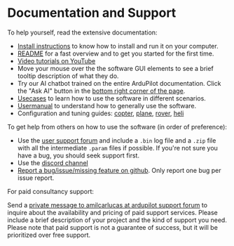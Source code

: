 # Documentation and Support

To help yourself, read the extensive documentation:

* [Install instructions](https://ardupilot.github.io/MethodicConfigurator/INSTALL.html) to know how to install and run it on your computer.
* [README](https://ardupilot.github.io/MethodicConfigurator/) for a fast overview and to get you started for the first time.
* [Video tutorials on YouTube](https://www.youtube.com/watch?v=TRfZ6o4mF48&list=PL1oa0qoJ9W_89eMcn4x2PB6o3fyPbheA9)
* Move your mouse over the the software GUI elements to see a brief tooltip description of what they do.
* Try our AI chatbot trained on the entire ArduPilot documentation.
  Click the "Ask AI" button in the [bottom right corner of the page](https://ardupilot.github.io/MethodicConfigurator/).
* [Usecases](https://ardupilot.github.io/MethodicConfigurator/USECASES.html) to learn how to use the software in different scenarios.
* [Usermanual](https://ardupilot.github.io/MethodicConfigurator/USERMANUAL.html) to understand how to generally use the software.
* Configuration and tuning guides: [copter](https://ardupilot.github.io/MethodicConfigurator/TUNING_GUIDE_ArduCopter.html),
  [plane](https://ardupilot.github.io/MethodicConfigurator/TUNING_GUIDE_ArduPlane.html),
  [rover](https://ardupilot.github.io/MethodicConfigurator/TUNING_GUIDE_Rover.html),
  [heli](https://ardupilot.github.io/MethodicConfigurator/TUNING_GUIDE_Heli.html)

To get help from others on how to use the software (in order of preference):

* Use the [user support forum](http://discuss.ardupilot.org/t/new-ardupilot-methodic-configurator-gui/115038/1) and
  include a `.bin` log file and a `.zip` file with all the intermediate `.param` files if possible.
  If you're not sure you have a bug, you should seek support first.
* Use the [discord channel](https://discord.com/channels/674039678562861068/1308233496535371856)
* [Report a bug/issue/missing feature on github](https://github.com/ArduPilot/MethodicConfigurator/issues/new/choose). Only report one bug per issue report.

For paid consultancy support:

Send a [private message to amilcarlucas at ardupilot support forum](https://discuss.ardupilot.org/u/amilcarlucas/summary) to inquire about the availability
and pricing of paid support services.
Please include a brief description of your project and the kind of support you need.
Please note that paid support is not a guarantee of success, but it will be prioritized over free support.

<!-- Gurubase Widget -->
<script async src="https://widget.gurubase.io/widget.latest.min.js"
    data-widget-id="uE4kxEE4LY3ZSyfNsF5bU6gIOnWGTBOL_e16KwDH-0g"
    data-text="Ask AI"
    data-margins='{"bottom": "1rem", "right": "1rem"}'
    data-light-mode="true"
    id="guru-widget-id">
</script>
